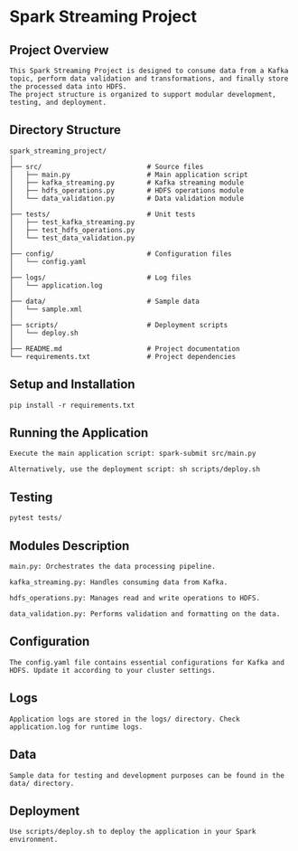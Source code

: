# Spark Streaming Project

## Project Overview

	This Spark Streaming Project is designed to consume data from a Kafka topic, perform data validation and transformations, and finally store the processed data into HDFS. 
	The project structure is organized to support modular development, testing, and deployment.

## Directory Structure

	spark_streaming_project/
	│
	├── src/                          # Source files
	│   ├── main.py                   # Main application script
	│   ├── kafka_streaming.py        # Kafka streaming module
	│   ├── hdfs_operations.py        # HDFS operations module
	│   └── data_validation.py        # Data validation module
	│
	├── tests/                        # Unit tests
	│   ├── test_kafka_streaming.py
	│   ├── test_hdfs_operations.py
	│   └── test_data_validation.py
	│
	├── config/                       # Configuration files
	│   └── config.yaml
	│
	├── logs/                         # Log files
	│   └── application.log
	│
	├── data/                         # Sample data
	│   └── sample.xml
	│
	├── scripts/                      # Deployment scripts
	│   └── deploy.sh
	│
	├── README.md                     # Project documentation
	└── requirements.txt              # Project dependencies

## Setup and Installation

	pip install -r requirements.txt

## Running the Application

	Execute the main application script: spark-submit src/main.py
	
	Alternatively, use the deployment script: sh scripts/deploy.sh

## Testing

	pytest tests/


## Modules Description

	main.py: Orchestrates the data processing pipeline.

	kafka_streaming.py: Handles consuming data from Kafka.

	hdfs_operations.py: Manages read and write operations to HDFS.

	data_validation.py: Performs validation and formatting on the data.

## Configuration

	The config.yaml file contains essential configurations for Kafka and HDFS. Update it according to your cluster settings.

## Logs

	Application logs are stored in the logs/ directory. Check application.log for runtime logs.

## Data

	Sample data for testing and development purposes can be found in the data/ directory.

## Deployment

	Use scripts/deploy.sh to deploy the application in your Spark environment.